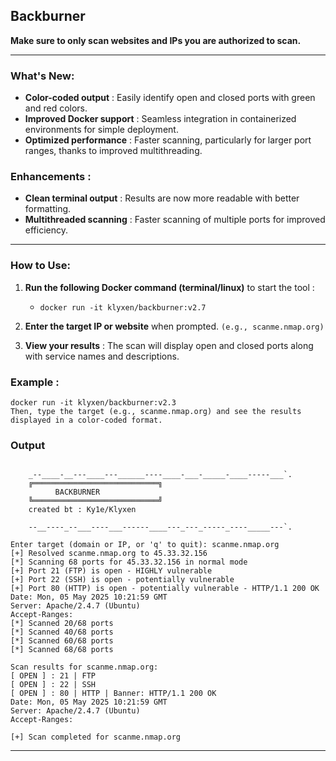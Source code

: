 ## Backburner

**Make sure to only scan websites and IPs you are authorized to scan.**
___

### What's New:
- **Color-coded output** : Easily identify open and closed ports with green and red colors.
- **Improved Docker support** : Seamless integration in containerized environments for simple deployment.
- **Optimized performance** : Faster scanning, particularly for larger port ranges, thanks to improved multithreading.

### Enhancements :
- **Clean terminal output** : Results are now more readable with better formatting.
- **Multithreaded scanning** : Faster scanning of multiple ports for improved efficiency.

___
### How to Use:
1. **Run the following Docker command (terminal/linux)** to start the tool :
   - `docker run -it klyxen/backburner:v2.7` 
   
2. **Enter the target IP or website** when prompted. `(e.g., scanme.nmap.org)`

3. **View your results** : The scan will display open and closed ports along with service names and descriptions.

### Example :
```
docker run -it klyxen/backburner:v2.3
Then, type the target (e.g., scanme.nmap.org) and see the results displayed in a color-coded format.
```
### Output
```

    _--____-__---____---______----____-___-_____-____-----___`.
    ╔════════════════════════════╗
          BACKBURNER
    ╚════════════════════════════╝
    created bt : Ky1e/Klyxen

    --__----_--___----___------____---_---_-----_----_____---`.

Enter target (domain or IP, or 'q' to quit): scanme.nmap.org
[+] Resolved scanme.nmap.org to 45.33.32.156
[*] Scanning 68 ports for 45.33.32.156 in normal mode
[+] Port 21 (FTP) is open - HIGHLY vulnerable
[+] Port 22 (SSH) is open - potentially vulnerable
[+] Port 80 (HTTP) is open - potentially vulnerable - HTTP/1.1 200 OK
Date: Mon, 05 May 2025 10:21:59 GMT
Server: Apache/2.4.7 (Ubuntu)
Accept-Ranges:
[*] Scanned 20/68 ports
[*] Scanned 40/68 ports
[*] Scanned 60/68 ports
[*] Scanned 68/68 ports

Scan results for scanme.nmap.org:
[ OPEN ] : 21 | FTP
[ OPEN ] : 22 | SSH
[ OPEN ] : 80 | HTTP | Banner: HTTP/1.1 200 OK
Date: Mon, 05 May 2025 10:21:59 GMT
Server: Apache/2.4.7 (Ubuntu)
Accept-Ranges:

[+] Scan completed for scanme.nmap.org
```

___
